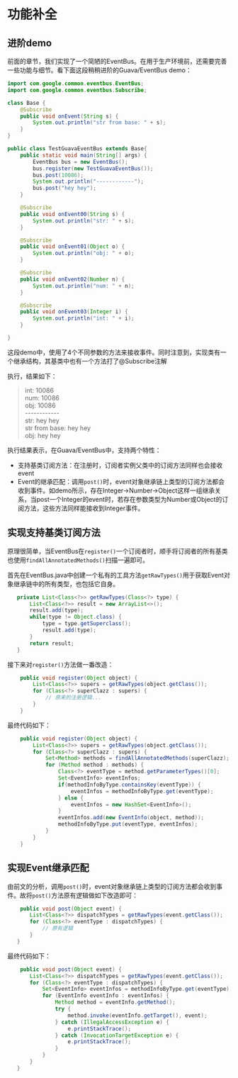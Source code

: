 # 功能补全

## 进阶demo

前面的章节，我们实现了一个简陋的EventBus。在用于生产环境前，还需要完善一些功能与细节。看下面这段稍稍进阶的Guava/EventBus demo：

```java
import com.google.common.eventbus.EventBus;
import com.google.common.eventbus.Subscribe;

class Base {
    @Subscribe
    public void onEvent(String s) {
        System.out.println("str from base: " + s);
    }
}

public class TestGuavaEventBus extends Base{
    public static void main(String[] args) {
        EventBus bus = new EventBus();
        bus.register(new TestGuavaEventBus());
        bus.post(10086);
        System.out.println("------------");
        bus.post("hey hey");
    }

    @Subscribe
    public void onEvent00(String s) {
        System.out.println("str: " + s);
    }

    @Subscribe
    public void onEvent01(Object o) {
        System.out.println("obj: " + o);
    }

    @Subscribe
    public void onEvent02(Number n) {
        System.out.println("num: " + n);
    }

    @Subscribe
    public void onEvent03(Integer i) {
        System.out.println("int: " + i);
    }

}
```

这段demo中，使用了4个不同参数的方法来接收事件。同时注意到，实现类有一个继承结构，其基类中也有一个方法打了@Subscribe注解

执行，结果如下：
> int: 10086 </br>
> num: 10086 </br>
> obj: 10086 </br>------------</br>
> str: hey hey </br>
> str from base: hey hey </br>
> obj: hey hey

执行结果表示，在Guava/EventBus中，支持两个特性： 
 
* 支持基类订阅方法：在注册时，订阅者实例父类中的订阅方法同样也会接收event 
* Event的继承匹配：调用`post()`时，event对象继承链上类型的订阅方法都会收到事件。如demo所示，存在Integer->Number->Object这样一组继承关系，当post一个Integer的event时，若存在参数类型为Number或Object的订阅方法，这些方法同样能接收到Integer事件。 
 
## 实现支持基类订阅方法 

原理很简单，当EventBus在`register()`一个订阅者时，顺手将订阅者的所有基类也使用`findAllAnnotatedMethods()`扫描一遍即可。

首先在EventBus.java中创建一个私有的工具方法`getRawTypes()`用于获取Event对象继承链中的所有类型，也包括它自身。
 ```java
    private List<Class<?>> getRawTypes(Class<?> type) {
        List<Class<?>> result = new ArrayList<>();
        result.add(type);
        while(type != Object.class) {
            type = type.getSuperclass();
            result.add(type);
        }
        return result;
    }
 ```
 
接下来对`register()`方法做一番改造：
```java
    public void register(Object object) {
        List<Class<?>> supers = getRawTypes(object.getClass());
        for (Class<?> superClazz : supers) {
            // 原来的注册逻辑...
        }
    }
```

最终代码如下：
```java
    public void register(Object object) {
        List<Class<?>> supers = getRawTypes(object.getClass());
        for (Class<?> superClazz : supers) {
            Set<Method> methods = findAllAnnotatedMethods(superClazz);
            for (Method method : methods) {
                Class<?> eventType = method.getParameterTypes()[0];
                Set<EventInfo> eventInfos;
                if(methodInfoByType.containsKey(eventType)) {
                    eventInfos = methodInfoByType.get(eventType);
                } else {
                    eventInfos = new HashSet<EventInfo>();
                }
                eventInfos.add(new EventInfo(object, method));
                methodInfoByType.put(eventType, eventInfos);
            }
        }
    }
 ```
 
 ## 实现Event继承匹配
 
 由前文的分析，调用`post()`时，event对象继承链上类型的订阅方法都会收到事件。故将`post()`方法原有逻辑做如下改造即可：
 ```java
     public void post(Object event) {
        List<Class<?>> dispatchTypes = getRawTypes(event.getClass());
        for (Class<?> eventType : dispatchTypes) {
            // 原有逻辑
        }
    }
 ```
 
 最终代码如下：
 ```java
     public void post(Object event) {
        List<Class<?>> dispatchTypes = getRawTypes(event.getClass());
        for (Class<?> eventType : dispatchTypes) {
            Set<EventInfo> eventInfos = methodInfoByType.get(eventType);
            for (EventInfo eventInfo : eventInfos) {
                Method method = eventInfo.getMethod();
                try {
                    method.invoke(eventInfo.getTarget(), event);
                } catch (IllegalAccessException e) {
                    e.printStackTrace();
                } catch (InvocationTargetException e) {
                    e.printStackTrace();
                }
            }
        }
    }
 ```

<!--继承链post-->
<!--线程安全，优化（缓存）-->
<!--异常处理-->
